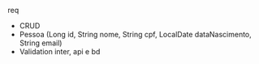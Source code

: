 req
- CRUD
- Pessoa (Long id, String nome, String cpf, LocalDate dataNascimento, String email)
- Validation inter, api e bd
